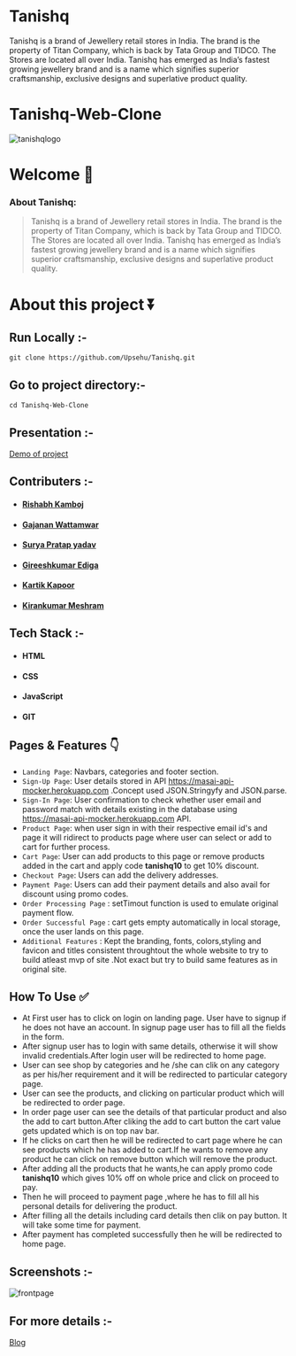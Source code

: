 # Tanishq
Tanishq is a brand of Jewellery retail stores in India. The brand is the property of Titan Company, which is back by Tata Group and TIDCO. The Stores are located all over India. Tanishq has emerged as India’s fastest growing jewellery brand and is a name which signifies superior craftsmanship, exclusive designs and superlative product quality.

# Tanishq-Web-Clone

![tanishqlogo](https://user-images.githubusercontent.com/87421824/135969419-0d9550f0-56c8-43ca-8630-9321320166e8.jpg)


# Welcome :wave:

### About Tanishq:

> Tanishq is a brand of Jewellery retail stores in India. The brand is the property of Titan Company, which is back by Tata Group and TIDCO. The Stores are located all over India. Tanishq has emerged as India’s fastest growing jewellery brand and is a name which signifies superior craftsmanship, exclusive designs and superlative product quality. 
# About this project ⏬

## Run Locally :-
``git clone https://github.com/Upsehu/Tanishq.git``

## Go to project directory:- 
`cd Tanishq-Web-Clone`

## Presentation :-
[Demo of project]( https://drive.google.com/file/d/1fyjOn_4EHX_9haKZkBuoDklBB1eBnSn9/view?usp=sharing )

## Contributers :- 
- #### [Rishabh Kamboj](https://www.linkedin.com/in/rishabh-kamboj-b76583113/)
- #### [Gajanan Wattamwar](https://www.linkedin.com/in/gajanan-wattamwar-b4bb45124/)
- #### [Surya Pratap yadav](https://www.linkedin.com/in/surya-pratap-yadav-924b311a1/)
- #### [Gireeshkumar Ediga](https://www.linkedin.com/in/gireeshkumar-ediga-4576521a5/)
- #### [Kartik Kapoor](https://www.linkedin.com/in/kartik-kapoor-j20/)
- #### [Kirankumar Meshram](https://www.linkedin.com/in/kirankumar-j-meshram-089046105/)

## Tech Stack :- 

- #### HTML
- #### CSS 
- #### JavaScript
- #### GIT

## Pages & Features :point_down:

- `Landing Page`: Navbars, categories and footer section.
- `Sign-Up Page`: User details stored in API https://masai-api-mocker.herokuapp.com .Concept used JSON.Stringyfy and JSON.parse.
- `Sign-In Page`: User confirmation to check whether user email and password match with details existing in the database using https://masai-api-mocker.herokuapp.com API.
- `Product Page`: when user sign in with their respective email id's and  page it will ridirect to products page where user can select or add to cart for further process.
- `Cart Page`: User can add products to this page or remove products added in the cart and apply code **tanishq10** to get 10% discount.
- `Checkout Page`: Users can add the delivery addresses.
- `Payment Page`: Users can add their payment details and also avail for discount using promo codes.
- `Order Processing Page` : setTimout function is used to emulate original payment flow.
- `Order Successful Page` : cart gets empty automatically in local storage, once the user lands on this page.
- `Additional Features` : Kept the branding, fonts, colors,styling and favicon and titles consistent throughtout the whole website to try to build atleast mvp of site .Not exact but try to build same features as in original site.
 
## How To Use ✅

- At First user has to click on login on landing page. User have to signup if he does not have an account. In signup page user has to  fill  all the fields in the form.
- After signup user has to login with same details, otherwise it will show invalid credentials.After login user will be redirected to home page.
- User can see shop by categories and he /she can clik on any category as per his/her requirement and it will be redirected to particular category page.
- User can see the products, and clicking on particular product which will be redirected to order page.
- In order page user can see the details of that particular product and also the add to cart button.After cliking the add to cart button the cart value gets updated which is on top nav bar.
- If he clicks on cart then he will be redirected to cart page where he can see products which he has added to cart.If he wants to remove any product he can click on remove button which will remove the product. 
- After adding all the products that he wants,he can apply promo code **tanishq10** which gives 10% off on whole price and click on proceed to pay.
- Then he will proceed to payment page ,where he has to fill all his personal details for delivering the product.
- After filling all the details including card details then clik on pay button. It will take some time for payment.
- After payment has completed successfully then he will be redirected to home page.

## Screenshots :- 
![frontpage](https://user-images.githubusercontent.com/87421824/135976908-fd35150c-3215-48f7-b21d-b402e36371ec.png)

## For more details :- 
[Blog]( https://medium.com/@rishabhkamboj/cloning-of-e-commerce-website-tanishq-co-in-73b0f3c97fd9 )
